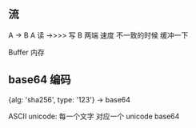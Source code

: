 ## 流
A -> B
A 读  ->>>> 写 B
两端 速度 不一致的时候 缓冲一下

Buffer 内存

## base64 编码
{alg: 'sha256', type: '123'} -> base64

ASCII
unicode: 每一个文字  对应一个 unicode
base64
